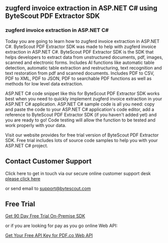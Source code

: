 ## zugferd invoice extraction in ASP.NET C# using ByteScout PDF Extractor SDK

### zugferd invoice extraction in ASP.NET C#

Today you are going to learn how to zugferd invoice extraction in ASP.NET C#. ByteScout PDF Extractor SDK was made to help with zugferd invoice extraction in ASP.NET C#. ByteScout PDF Extractor SDK is the SDK that helps developers to extract data from unstructured documents, pdf, images, scanned and electronic forms. Includes AI functions like automatic table detection, automatic table extraction and restructuring, text recognition and text restoration from pdf and scanned documents. Includes PDF to CSV, PDF to XML, PDF to JSON, PDF to searchable PDF functions as well as methods for low level data extraction.

ASP.NET C# code snippet like this for ByteScout PDF Extractor SDK works best when you need to quickly implement zugferd invoice extraction in your ASP.NET C# application. ASP.NET C# sample code is all you need: copy and paste the code to your ASP.NET C# application's code editor, add a reference to ByteScout PDF Extractor SDK (if you haven't added yet) and you are ready to go! Code testing will allow the function to be tested and work properly with your data.

Visit our website provides for free trial version of ByteScout PDF Extractor SDK. Free trial includes lots of source code samples to help you with your ASP.NET C# project.

## Contact Customer Support

Click here to get in touch via our secure online customer support desk [please click here](https://bytescout.zendesk.com/hc/en-us/requests/new?subject=ByteScout%20PDF%20Extractor%20SDK%20Question)

or send email to [support@bytescout.com](mailto:support@bytescout.com?subject=ByteScout%20PDF%20Extractor%20SDK%20Question) 

## Free Trial

[Get 90 Day Free Trial On-Premise SDK](https://bytescout.com/download/web-installer?utm_source=github-readme)

or if you are looking for pay as you go online Web API:

[Get Your Free API Key for PDF.co Web API](https://pdf.co/documentation/api?utm_source=github-readme)
